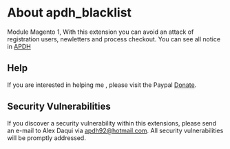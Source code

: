 # About apdh_blacklist

Module Magento 1, With this extension you can avoid an attack of registration users, newletters and process checkout. You can see all notice in [APDH](https://www.apdh.es/)

## Help

If you are interested in helping me , please visit the Paypal [Donate](https://www.paypal.me/AlexD487).

## Security Vulnerabilities

If you discover a security vulnerability within this extensions, please send an e-mail to Alex Daqui via [apdh92@hotmail.com](mailto:apdh92@hotmail.com). All security vulnerabilities will be promptly addressed.
